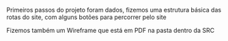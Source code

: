 Primeiros passos do projeto foram dados, fizemos uma estrutura básica das rotas do site, com alguns botões para percorrer pelo site

Fizemos também um Wireframe que está em PDF na pasta dentro da SRC
